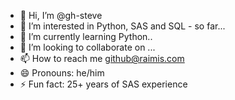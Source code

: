 - 👋 Hi, I’m @gh-steve
- 👀 I’m interested in Python, SAS and SQL - so far...
- 🌱 I’m currently learning Python..
- 💞️ I’m looking to collaborate on ...
- 📫 How to reach me github@raimis.com
- 😄 Pronouns: he/him
- ⚡ Fun fact: 25+ years of SAS experience

<!---
gh-steve/gh-steve is a ✨ special ✨ repository because its `README.md` (this file) appears on your GitHub profile.
You can click the Preview link to take a look at your changes.
--->
